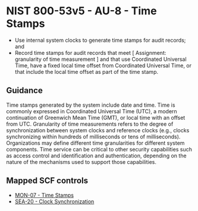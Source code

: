 # NIST 800-53v5 - AU-8 - Time Stamps
- Use internal system clocks to generate time stamps for audit records; and
- Record time stamps for audit records that meet \[ Assignment: granularity of time measurement \] and that use Coordinated Universal Time, have a fixed local time offset from Coordinated Universal Time, or that include the local time offset as part of the time stamp.
## Guidance
Time stamps generated by the system include date and time. Time is commonly expressed in Coordinated Universal Time (UTC), a modern continuation of Greenwich Mean Time (GMT), or local time with an offset from UTC. Granularity of time measurements refers to the degree of synchronization between system clocks and reference clocks (e.g., clocks synchronizing within hundreds of milliseconds or tens of milliseconds). Organizations may define different time granularities for different system components. Time service can be critical to other security capabilities such as access control and identification and authentication, depending on the nature of the mechanisms used to support those capabilities.
## Mapped SCF controls
- [MON-07 - Time Stamps](../scf/mon-07-timestamps.md)
- [SEA-20 - Clock Synchronization](../scf/sea-20-clocksynchronization.md)